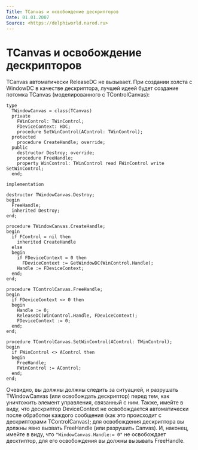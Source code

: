 ```yaml
---
Title: TCanvas и освобождение дескрипторов
Date: 01.01.2007
Source: <https://delphiworld.narod.ru>
---
```



TCanvas и освобождение дескрипторов
===================================

TCanvas автоматически ReleaseDC не вызывает. При создании холста с
WindowDC в качестве дескриптора, лучшей идеей будет создание потомка
TCanvas (моделированного с TControlCanvas):

    type
      TWindowCanvas = class(TCanvas)
      private
        FWinControl: TWinControl;
        FDeviceContext: HDC;
        procedure SetWinControl(AControl: TWinControl);
      protected
        procedure CreateHandle; override;
      public
        destructor Destroy; override;
        procedure FreeHandle;
        property WinControl: TWinControl read FWinControl write SetWinControl;
      end;
     
    implementation
     
    destructor TWindowCanvas.Destroy;
    begin
      FreeHandle;
      inherited Destroy;
    end;
     
    procedure TWindowCanvas.CreateHandle;
    begin
      if FControl = nil then
        inherited CreateHandle
      else
      begin
        if FDeviceContext = 0 then
          FDeviceContext := GetWindowDC(WinControl.Handle);
        Handle := FDeviceContext;
      end;
    end;
     
    procedure TControlCanvas.FreeHandle;
    begin
      if FDeviceContext <> 0 then
      begin
        Handle := 0;
        ReleaseDC(WinControl.Handle, FDeviceContext);
        FDeviceContext := 0;
      end;
    end;
     
    procedure TControlCanvas.SetWinControl(AControl: TWinControl);
    begin
      if FWinControl <> AControl then
      begin
        FreeHandle;
        FWinControl := AControl;
      end;
    end;

Очевидно, вы должны должны следить за ситуацией, и разрушать
TWindowCanvas (или освобождать дескриптор) перед тем, как уничтожить
элемент управления, связанный с ним. Также, имейте в виду, что
дескриптор DeviceContext не освобождается автоматически после обработки
каждого сообщения (как это происходит с дескрипторами TControlCanvas);
для освобождения дескриптора вы должны явно вызвать FreeHandle (или
разрушить Canvas). И, наконец, имейте в виду, что
`"WindowCanvas.Handle:= 0"` не освобождает десктиптор, для его
освобождения вы должны вызывать FreeHandle.

